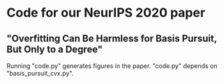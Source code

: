 # Code for our NeurIPS 2020 paper
## "Overfitting Can Be Harmless for Basis Pursuit, But Only to a Degree"

Running "code.py" generates figures in the paper. "code.py" depends on "basis_pursuit_cvx.py".
